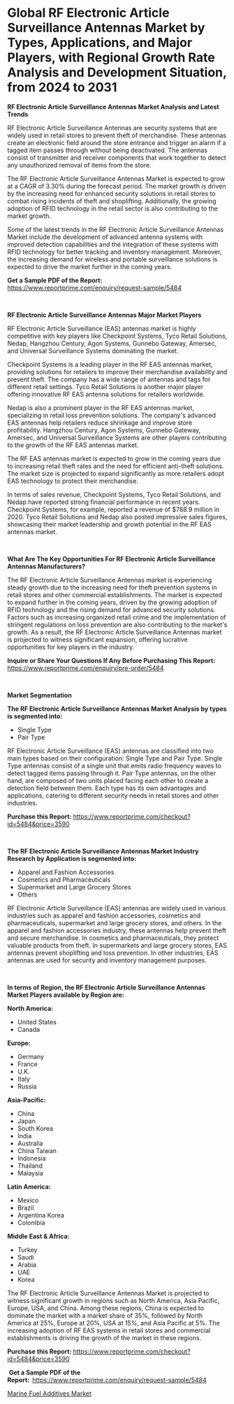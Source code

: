 <p><h1>Global RF Electronic Article Surveillance Antennas Market by Types, Applications, and Major Players, with Regional Growth Rate Analysis and Development Situation, from 2024 to 2031</h1></p><p><strong>RF Electronic Article Surveillance Antennas Market Analysis and Latest Trends</strong></p>
<p><p>RF Electronic Article Surveillance Antennas are security systems that are widely used in retail stores to prevent theft of merchandise. These antennas create an electronic field around the store entrance and trigger an alarm if a tagged item passes through without being deactivated. The antennas consist of transmitter and receiver components that work together to detect any unauthorized removal of items from the store.</p><p>The RF Electronic Article Surveillance Antennas Market is expected to grow at a CAGR of 3.30% during the forecast period. The market growth is driven by the increasing need for enhanced security solutions in retail stores to combat rising incidents of theft and shoplifting. Additionally, the growing adoption of RFID technology in the retail sector is also contributing to the market growth.</p><p>Some of the latest trends in the RF Electronic Article Surveillance Antennas Market include the development of advanced antenna systems with improved detection capabilities and the integration of these systems with RFID technology for better tracking and inventory management. Moreover, the increasing demand for wireless and portable surveillance solutions is expected to drive the market further in the coming years.</p></p>
<p><strong>Get a Sample PDF of the Report:&nbsp;</strong> <a href="https://www.reportprime.com/enquiry/request-sample/5484">https://www.reportprime.com/enquiry/request-sample/5484</a></p>
<p>&nbsp;</p>
<p><strong>RF Electronic Article Surveillance Antennas Major Market Players</strong></p>
<p><p>RF Electronic Article Surveillance (EAS) antennas market is highly competitive with key players like Checkpoint Systems, Tyco Retail Solutions, Nedap, Hangzhou Century, Agon Systems, Gunnebo Gateway, Amersec, and Universal Surveillance Systems dominating the market. </p><p>Checkpoint Systems is a leading player in the RF EAS antennas market, providing solutions for retailers to improve their merchandise availability and prevent theft. The company has a wide range of antennas and tags for different retail settings. Tyco Retail Solutions is another major player offering innovative RF EAS antenna solutions for retailers worldwide.</p><p>Nedap is also a prominent player in the RF EAS antennas market, specializing in retail loss prevention solutions. The company's advanced EAS antennas help retailers reduce shrinkage and improve store profitability. Hangzhou Century, Agon Systems, Gunnebo Gateway, Amersec, and Universal Surveillance Systems are other players contributing to the growth of the RF EAS antennas market.</p><p>The RF EAS antennas market is expected to grow in the coming years due to increasing retail theft rates and the need for efficient anti-theft solutions. The market size is projected to expand significantly as more retailers adopt EAS technology to protect their merchandise. </p><p>In terms of sales revenue, Checkpoint Systems, Tyco Retail Solutions, and Nedap have reported strong financial performance in recent years. Checkpoint Systems, for example, reported a revenue of $788.9 million in 2020. Tyco Retail Solutions and Nedap also posted impressive sales figures, showcasing their market leadership and growth potential in the RF EAS antennas market.</p></p>
<p>&nbsp;</p>
<p><strong>What Are The Key Opportunities For RF Electronic Article Surveillance Antennas Manufacturers?</strong></p>
<p><p>The RF Electronic Article Surveillance Antennas market is experiencing steady growth due to the increasing need for theft prevention systems in retail stores and other commercial establishments. The market is expected to expand further in the coming years, driven by the growing adoption of RFID technology and the rising demand for advanced security solutions. Factors such as increasing organized retail crime and the implementation of stringent regulations on loss prevention are also contributing to the market's growth. As a result, the RF Electronic Article Surveillance Antennas market is projected to witness significant expansion, offering lucrative opportunities for key players in the industry.</p></p>
<p><strong>Inquire or Share Your Questions If Any Before Purchasing This Report:</strong> <a href="https://www.reportprime.com/enquiry/pre-order/5484">https://www.reportprime.com/enquiry/pre-order/5484</a></p>
<p>&nbsp;</p>
<p><strong>Market Segmentation</strong></p>
<p><strong>The RF Electronic Article Surveillance Antennas Market Analysis by types is segmented into:</strong></p>
<p><ul><li>Single Type</li><li>Pair Type</li></ul></p>
<p><p>RF Electronic Article Surveillance (EAS) antennas are classified into two main types based on their configuration: Single Type and Pair Type. Single Type antennas consist of a single unit that emits radio frequency waves to detect tagged items passing through it. Pair Type antennas, on the other hand, are composed of two units placed facing each other to create a detection field between them. Each type has its own advantages and applications, catering to different security needs in retail stores and other industries.</p></p>
<p><strong>Purchase this Report:&nbsp;</strong><a href="https://www.reportprime.com/checkout?id=5484&price=3590">https://www.reportprime.com/checkout?id=5484&price=3590</a></p>
<p>&nbsp;</p>
<p><strong>The RF Electronic Article Surveillance Antennas Market Industry Research by Application is segmented into:</strong></p>
<p><ul><li>Apparel and Fashion Accessories</li><li>Cosmetics and Pharmaceuticals</li><li>Supermarket and Large Grocery Stores</li><li>Others</li></ul></p>
<p><p>RF Electronic Article Surveillance (EAS) antennas are widely used in various industries such as apparel and fashion accessories, cosmetics and pharmaceuticals, supermarket and large grocery stores, and others. In the apparel and fashion accessories industry, these antennas help prevent theft and secure merchandise. In cosmetics and pharmaceuticals, they protect valuable products from theft. In supermarkets and large grocery stores, EAS antennas prevent shoplifting and loss prevention. In other industries, EAS antennas are used for security and inventory management purposes.</p></p>
<p>&nbsp;</p>
<p><strong>In terms of Region, the RF Electronic Article Surveillance Antennas Market Players available by Region are:</strong></p>
<p>
    <p> <strong> North America: </strong>
        <ul>
            <li>United States</li>
            <li>Canada</li>
        </ul>
        </p> 
    <p> <strong> Europe: </strong>
        <ul>
            <li>Germany</li>
            <li>France</li>
            <li>U.K.</li>
            <li>Italy</li>
            <li>Russia</li>
        </ul>
        </p> 
    <p> <strong> Asia-Pacific: </strong>
        <ul>
            <li>China</li>
            <li>Japan</li>
            <li>South Korea</li>
            <li>India</li>
            <li>Australia</li>
            <li>China Taiwan</li>
            <li>Indonesia</li>
            <li>Thailand</li>
            <li>Malaysia</li>
        </ul>
        </p> 
    <p> <strong> Latin America: </strong>
        <ul>
            <li>Mexico</li>
            <li>Brazil</li>
            <li>Argentina Korea</li>
            <li>Colombia</li>
        </ul>
        </p> 
    <p> <strong> Middle East & Africa: </strong>
        <ul>
            <li>Turkey</li>
            <li>Saudi</li>
            <li>Arabia</li>
            <li>UAE</li>
            <li>Korea</li>
        </ul>
    </p>
    </p>
<p><p>The RF Electronic Article Surveillance Antennas Market is projected to witness significant growth in regions such as North America, Asia Pacific, Europe, USA, and China. Among these regions, China is expected to dominate the market with a market share of 35%, followed by North America at 25%, Europe at 20%, USA at 15%, and Asia Pacific at 5%. The increasing adoption of RF EAS systems in retail stores and commercial establishments is driving the growth of the market in these regions.</p></p>
<p><strong>Purchase this Report: </strong><a href="https://www.reportprime.com/checkout?id=5484&price=3590">https://www.reportprime.com/checkout?id=5484&price=3590</a></p>
<p>&nbsp;<strong>Get a Sample PDF of the Report:&nbsp;&nbsp;</strong><a href="https://www.reportprime.com/enquiry/request-sample/5484">https://www.reportprime.com/enquiry/request-sample/5484</a></p>
<p><strong></strong></p>
<p><p><a href="https://frill-swim-3cd.notion.site/Marine-Fuel-Additives-Market-Insights-Market-Players-and-Forecast-Till-2031-4f5e6b6c513a43bd8c5781a4e219064c">Marine Fuel Additives Market</a></p></p>